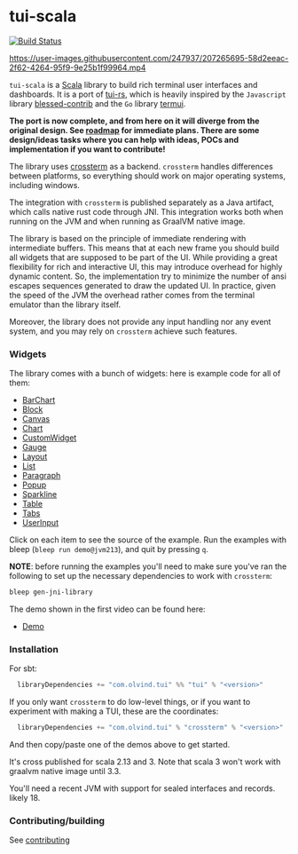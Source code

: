 # tui-scala

[![Build Status](https://github.com/oyvindberg/tui-scala/actions/workflows/build.yml/badge.svg)](https://github.com/oyvindberg/tui-scala/actions/workflows/build.yml)



https://user-images.githubusercontent.com/247937/207265695-58d2eeac-2f62-4264-95f9-9e25b1f99964.mp4


`tui-scala` is a [Scala](https://www.scala-lang.org) library to build rich terminal
user interfaces and dashboards. It is a port of [tui-rs](https://github.com/fdehau/tui-rs), 
which is heavily inspired by the `Javascript`
library [blessed-contrib](https://github.com/yaronn/blessed-contrib) and the
`Go` library [termui](https://github.com/gizak/termui).

**The port is now complete, and from here on it will diverge from the original design. See [roadmap](https://github.com/oyvindberg/tui-scala/issues/15) for immediate plans.
There are some design/ideas tasks where you can help with ideas, POCs and implementation if you want to contribute!**

The library uses [crossterm](https://github.com/crossterm-rs/crossterm) as a backend. 
`crossterm` handles differences between platforms, so everything should work on major operating systems, including windows.

The integration with `crossterm` is published separately as a Java artifact, which calls native rust code through JNI.
This integration works both when running on the JVM and when running as GraalVM native image.

The library is based on the principle of immediate rendering with intermediate
buffers. This means that at each new frame you should build all widgets that are
supposed to be part of the UI. While providing a great flexibility for rich and
interactive UI, this may introduce overhead for highly dynamic content. So, the
implementation try to minimize the number of ansi escapes sequences generated to
draw the updated UI. In practice, given the speed of the JVM the overhead rather
comes from the terminal emulator than the library itself.

Moreover, the library does not provide any input handling nor any event system, and
you may rely on `crossterm` achieve such features.

### Widgets

The library comes with a bunch of widgets: here is example code for all of them:

* [BarChart](demo/src/scala/tuiexamples/BarChartExample.scala)
* [Block](demo/src/scala/tuiexamples/BlockExample.scala)
* [Canvas](demo/src/scala/tuiexamples/CanvasExample.scala)
* [Chart](demo/src/scala/tuiexamples/ChartExample.scala)
* [CustomWidget](demo/src/scala/tuiexamples/CustomWidgetExample.scala)
* [Gauge](demo/src/scala/tuiexamples/GaugeExample.scala)
* [Layout](demo/src/scala/tuiexamples/LayoutExample.scala)
* [List](demo/src/scala/tuiexamples/ListExample.scala)
* [Paragraph](demo/src/scala/tuiexamples/ParagraphExample.scala)
* [Popup](demo/src/scala/tuiexamples/PopupExample.scala)
* [Sparkline](demo/src/scala/tuiexamples/SparklineExample.scala)
* [Table](demo/src/scala/tuiexamples/TableExample.scala)
* [Tabs](demo/src/scala/tuiexamples/TabsExample.scala)
* [UserInput](demo/src/scala/tuiexamples/UserInputExample.scala)

Click on each item to see the source of the example. Run the examples with
bleep (`bleep run demo@jvm213`), and quit by pressing `q`.

**NOTE**: before running the examples you'll need to make sure you've ran the
following to set up the necessary dependencies to work with `crossterm`:

```sh
bleep gen-jni-library
```

The demo shown in the first video can be found here:
* [Demo](demo/src/scala/tuiexamples/demo)

### Installation

For sbt:

```scala
  libraryDependencies += "com.olvind.tui" %% "tui" % "<version>"
```

If you only want `crossterm` to do low-level things, or if you want to experiment with making a TUI, these are the coordinates:
```scala
  libraryDependencies += "com.olvind.tui" % "crossterm" % "<version>"
```


And then copy/paste one of the demos above to get started.

It's cross published for scala 2.13 and 3. Note that scala 3 won't work with graalvm native image until 3.3. 

You'll need a recent JVM with support for sealed interfaces and records. likely 18. 

### Contributing/building

See [contributing](./contributing.md)
